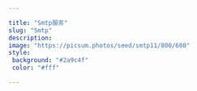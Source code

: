 ```yaml
---

title: "Smtp服务"
slug: "Smtp"
description: 
image: "https://picsum.photos/seed/smtp11/800/600"
style:
 background: "#2a9c4f"
 color: "#fff"

---
```

